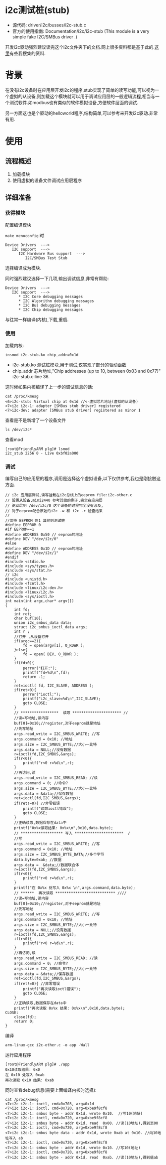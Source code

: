 # i2c测试桩(stub)

* 源代码: driver/i2c/busses/i2c-stub.c 
* 官方的使用指南: Documentation/i2c/i2c-stub (This module is a very simple fake I2C/SMBus driver .)

开发i2c驱动强烈建议读完这个i2c文件夹下的文档.网上很多资料都是基于此的.[这里](i2c)有些我搜集的资料.

# 背景

在没有i2c设备时在应用层开发i2c的程序,stub实现了简单的读写功能,可以视为一个虚拟的从设备,则加载这个模块就可以用于调试应用层的一般逻辑流程,相当与一个测试软件.如modbus也有类似的软件模拟设备,方便软件层面的调试.

另一方面这也是个驱动的helloworld程序,结构简单,可以参考来开发i2c驱动.非常有用.

# 使用

## 流程概述

1. 加载模块
2. 使用虚拟的设备文件调试应用层程序

## 详细准备

### 获得模块

配置编译模块

`make menuconfig` 时
```
Device Drivers  ---> 
   I2C support  --->
      I2C Hardware Bus support  --->
         I2C/SMBus Test Stub 
```

选择编译成为模块.

同时强烈建议选择一下几项,输出调试信息,非常有帮助:
```
Device Drivers  ---> 
   I2C support  --->
      * I2C Core debugging messages
      * I2C Algorithm debugging messages
      * I2C Bus debugging messages
      * I2C Chip debugging messages 
```
与往常一样编译(内核),下载,重启.

### 使用

加载内核:
```
insmod i2c-stub.ko chip_addr=0x1d
```
*  i2c-stub.ko 测试桩模块,用于测试,仅实现了部分的驱动函数
*  chip_addr 芯片地址,"Chip addresses (up to 10, between 0x03 and 0x77)" i2c-stub.c:line 36.

这时候如果内核编译了上一步的调试信息的话:

```
cat /proc/kmesg
<6>i2c-stub: Virtual chip at 0x1d //<-虚拟芯片地址(虚拟的从设备)
<7>i2c i2c-1: adapter [SMBus stub driver] registered
<7>i2c-dev: adapter [SMBus stub driver] registered as minor 1
```

查看是不是新增了一个设备文件
```
ls /dev/i2c*
```
查看mod
```
[root@FriendlyARM plg]# lsmod
i2c_stub 2256 0 - Live 0xbf02a000

```
### 调试

编写自己的应用层的程序,调用是选择这个虚拟设备,以下仅供参考,我也是刚接触这方面.

```
// i2c 应用层调试,读写挂载在i2c总线上的eeprom file:i2c-other.c
// 设置从设备,mini2440 参考其给的例子,完全在应用层
// 驱动层到 /dev/i2c/0 这个设备的过程完全没有涉及,
// 对于eeprom配合原始的i2c -w 和 i2c -r 检查结果
//
//切换 EEPROM 则1 其他则测试桩
#define EEPROM 0
#if EEPROM==1
#define ADDRESS 0x50 // eeprom的地址
#define DEV "/dev/i2c/0"
#else
#define ADDRESS 0x1D // eeprom的地址
#define DEV "/dev/i2c/1"
#endif
#include <stdio.h>
#include <sys/types.h>
#include <sys/stat.h>
// i2c
#include <unistd.h>
#include <fcntl.h>
#include <linux/i2c-dev.h>
#include <linux/i2c.h>
#include <sys/ioctl.h>
int main(int argc,char* argv[])
{
	int fd;
	int ret;
	char buf[10];
	union i2c_smbus_data data;
	struct i2c_smbus_ioctl_data args;
	int r ;
	//打开 ,从设备打开
	if(argc==2){
		fd = open(argv[1], O_RDWR );
	}else{
		fd = open( DEV, O_RDWR );
	}
	if(fd<0){
		perror("打开:");
		printf("fd=%d\n",fd);
		return -1;
	}
	ret=ioctl( fd, I2C_SLAVE, ADDRESS );
	if(ret<0){
		perror("ioctl:");
		printf("i2c_slave=%d\n",I2C_SLAVE);
		goto CLOSE;
	}
	// *****************  读取 ********************** //
	//读=写地址,读内容
	buf[0]=0x10;//register,对于eeprom就是地址
	//先写地址
	args.read_write = I2C_SMBUS_WRITE; //写
	args.command = 0x10; //地址
	args.size = I2C_SMBUS_BYTE;//大小一比特
	args.data = NULL;//没有数据
	r=ioctl(fd,I2C_SMBUS,&args);
	if(r<0){
		printf("r<0 r=%d\n",r);
	}
	//再访问,读
	args.read_write = I2C_SMBUS_READ; //读
	args.command = 0; //命令?
	args.size = I2C_SMBUS_BYTE;//大小一比特
	args.data = &data;//保存数据
	ret=ioctl(fd,I2C_SMBUS,&args);
	if(ret!=0){ //非零错误
		printf("读取ioctl错误");
		goto CLOSE;
	}
	//正确读取,数据保存在data中
	printf("0x%x读取结果: 0x%x\n",0x10,data.byte);
	// ******************* 写入 **********************  /
	//写
	args.read_write = I2C_SMBUS_WRITE; //写
	args.command = 0x10; //地址
	args.size = I2C_SMBUS_BYTE_DATA;//多个字节
	data.byte=0xab; //数据
	args.data =  &data;//数据联合体
	r=ioctl(fd,I2C_SMBUS,&args);
	if(r<0){
		printf("r<0 r=%d\n",r);
	}
	printf("在 0x%x 处写入 0x%x \n",args.command,data.byte);
	// ******  再次读取 *************************** ////
	//读=写地址,读内容
	buf[0]=0x10;//register,对于eeprom就是地址
	//先写地址
	args.read_write = I2C_SMBUS_WRITE; //写
	args.command = 0x10; //地址
	args.size = I2C_SMBUS_BYTE;//大小一比特
	args.data = NULL;//没有数据
	r=ioctl(fd,I2C_SMBUS,&args);
	if(r<0){
		printf("r<0 r=%d\n",r);
	}
	//再访问,读
	args.read_write = I2C_SMBUS_READ; //读
	args.command = 0; //命令?
	args.size = I2C_SMBUS_BYTE;//大小一比特
	args.data = &data;//保存数据
	ret=ioctl(fd,I2C_SMBUS,&args);
	if(ret!=0){ //非零错误
		printf("再次读取ioctl错误");
		goto CLOSE;
	}
	//正确读取,数据保存在data中
	printf("再次读取 0x%x 结果: 0x%x\n",0x10,data.byte);
CLOSE:
	close(fd);
	return 0;
}
```
编译
```
arm-linux-gcc i2c-other.c -o app -Wall
```
运行应用程序
```
[root@FriendlyARM plg]# ./app 
0x10读取结果: 0x0
在 0x10 处写入 0xab 
再次读取 0x10 结果: 0xab
```

同时查看debug信息(需要上面编译内核时选择):
```
cat /proc/kmesg
<7>i2c i2c-1: ioctl, cmd=0x703, arg=0x1d
<7>i2c i2c-1: ioctl, cmd=0x720, arg=0xbe9f8cf8
<7>i2c i2c-1: smbus byte - addr 0x1d, wrote 0x10.  //写10(地址)
<7>i2c i2c-1: ioctl, cmd=0x720, arg=0xbe9f8cf8
<7>i2c i2c-1: smbus byte - addr 0x1d, read  0x00. //读(10地址),得到至00
<7>i2c i2c-1: ioctl, cmd=0x720, arg=0xbe9f8cf8
<7>i2c i2c-1: smbus byte data - addr 0x1d, wrote 0xab at 0x10. //向10地址写入 ab
<7>i2c i2c-1: ioctl, cmd=0x720, arg=0xbe9f8cf8
<7>i2c i2c-1: smbus byte - addr 0x1d, wrote 0x10. //写10(地址)
<7>i2c i2c-1: ioctl, cmd=0x720, arg=0xbe9f8cf8
<7>i2c i2c-1: smbus byte - addr 0x1d, read  0xab. //读(10地址),得到值ab
```